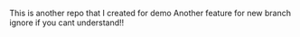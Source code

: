 This is another repo that I created for demo
Another feature for new branch ignore if you cant understand!!